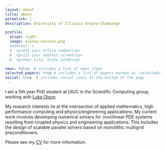 ```yaml
---
layout: about
title: about
permalink: /
description: University of Illinois Urbana-Champaign 

profile:
  align: right
  image: alexey-voronin.png
  #address: >
  #  <p>555 your office number</p>
  #  <p>123 your address street</p>
  #  <p>Your City, State 12345</p>

news: false  # includes a list of news items
selected_papers: true # includes a list of papers marked as "selected={true}"
social: true  # includes social icons at the bottom of the page
---
```


I am a 5th year PhD student at UIUC in the Scientific Computing group, working with [Luke Olson](https://lukeo.cs.illinois.edu/).

My research interests lie at the intersection of applied mathematics, high performance computing and physics/engineering applications. 
My current work involves developing numerical solvers for (non)linear PDE systems resulting from coupled physics and engineering applications. This includes the design of scalable parallel solvers based on monolithic multigrid preconditioners. 

Please see my [CV](https://alexey-voronin.github.io/assets/pdf/alexey-voronin-cv.pdf) for more information.
